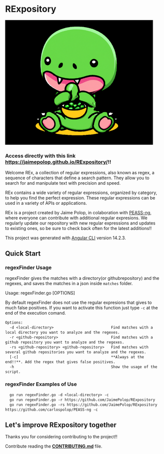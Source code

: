 # RExpository

<img src="REx/src/assets/GreenRexPeas.png" width="480">

### Access directly with this link https://jaimepolop.github.io/RExpository/!!


Welcome REx, a collection of regular expressions, also known as regex, a sequence of characters that define a search pattern. They allow you to search for and manipulate text with precision and speed.

REx contains a wide variety of regular expressions, organized by category, to help you find the perfect expression. These regular expressions can be used in a variety of APIs or applications.

REx is a project created by Jaime Polop, in colaboration with [PEASS-ng](https://github.com/carlospolop/PEASS-ng), where everyone can contribute with additional regular expresions. We regularly update our repository with new regular expressions and updates to existing ones, so be sure to check back often for the latest additions!! 


This project was generated with [Angular CLI](https://github.com/angular/angular-cli) version 14.2.3.

## Quick Start
### regexFinder Usage

regexFinder gives the matches with a directory(or githubrepository) and the regexes, and saves the matches in a json inside ```matches``` folder.

Usage: regexFinder.go [OPTIONS]

By default regexFinder does not use the regular expresions that gives to much false positives. If you want to activate this function just type ```-c``` at the end of the execution comand.
```
Options:
  -d <local-directory>                          Find matches with a local directory you want to analyze and the regexes.
  -r <github-repository>                        Find matches with a github repository you want to analyze and the regexes.
  -rs <github-repository> <github-repository>   Find matches with several github repositories you want to analyze and the regexes.
  [-c]                                          **Always at the end!!**. Add the regex that gives false positives.
  -h                                            Show the usage of the script. 
```

### regexFinder Examples of Use

```
  go run regexFinder.go -d <local-directory> -c
  go run regexFinder.go -r https://github.com/JaimePolop/RExpository
  go run regexFinder.go -rs https://github.com/JaimePolop/RExpository https://github.com/carlospolop/PEASS-ng -c
```


## Let's improve RExpository together

Thanks you for considering contributing to the project!!

Contribute reading the **[CONTRIBUTING.md](https://github.com/JaimePolop/RExpository/blob/main/CONTRIBUTING.md)** file.
